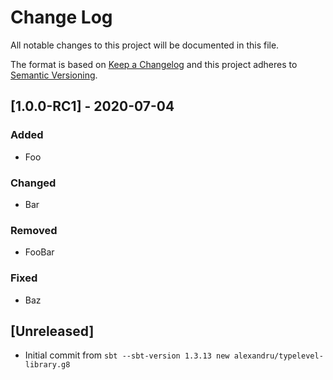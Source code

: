 # Change Log

All notable changes to this project will be documented in this file.

The format is based on [Keep a Changelog](http://keepachangelog.com/)
and this project adheres to [Semantic Versioning](http://semver.org/).

## [1.0.0-RC1] - 2020-07-04
### Added
- Foo

### Changed
- Bar

### Removed
- FooBar

### Fixed
- Baz

## [Unreleased]
- Initial commit from `sbt --sbt-version 1.3.13 new alexandru/typelevel-library.g8`
